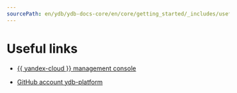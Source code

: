 ```yaml
---
sourcePath: en/ydb/ydb-docs-core/en/core/getting_started/_includes/useful_links.md
---
```

# Useful links


* [{{ yandex-cloud }} management console](https://console.cloud.yandex.com)

* [GitHub account ydb-platform](https://github.com/ydb-platform)

